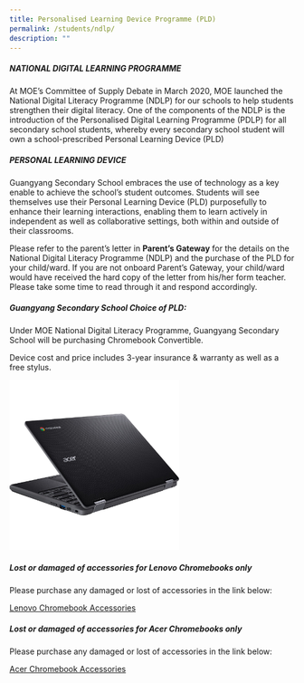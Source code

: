 ```yaml
---
title: Personalised Learning Device Programme (PLD)
permalink: /students/ndlp/
description: ""
---
```

##### **NATIONAL DIGITAL LEARNING PROGRAMME**

At MOE’s Committee of Supply Debate in March 2020, MOE launched the National Digital Literacy Programme (NDLP) for our schools to help students strengthen their digital literacy. One of the components of the NDLP is the introduction of the Personalised Digital Learning Programme (PDLP) for all secondary school students, whereby every secondary school student will own a school-prescribed Personal Learning Device (PLD)


##### **PERSONAL LEARNING DEVICE**

Guangyang Secondary School embraces the use of technology as a key enable to achieve the school’s student outcomes.
Students will see themselves use their Personal Learning Device (PLD) purposefully to enhance their learning interactions, enabling them to learn actively in independent as well as collaborative settings, both within and outside of their classrooms. 

Please refer to the parent’s letter&nbsp;in&nbsp;**Parent’s Gateway**&nbsp;for the details on the National Digital Literacy Programme (NDLP) and the purchase of the PLD for your child/ward. If you are not onboard Parent’s Gateway, your child/ward would have received the hard copy of the letter from his/her form teacher. Please take some time to read through it and respond accordingly.

##### **Guangyang Secondary School Choice of PLD:**

Under MOE National Digital Literacy Programme, Guangyang Secondary School will be purchasing Chromebook Convertible.

Device cost and price includes 3-year insurance &amp; warranty as well as a free stylus.

<img src="/images/Student%20Advocate/Acer%20T733.jpg" style="width:300px;">

##### Lost or damaged of accessories for Lenovo Chromebooks only

Please purchase any damaged or lost of accessories in the link below:

[Lenovo Chromebook Accessories](https://www.asiapac.com.sg/pld-lenovo/account/login)

##### Lost or damaged of accessories for Acer Chromebooks only

Please purchase any damaged or lost of accessories in the link below:

[Acer Chromebook Accessories](https://secured.acer.com.sg/pld)